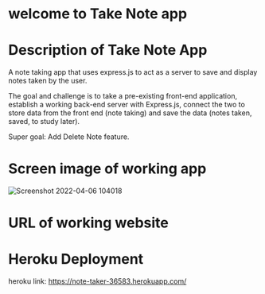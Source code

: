 # welcome to Take Note app #

# Description of Take Note App #
A note taking app that uses express.js to act as a
server to save and display notes taken by the user. 

The goal and challenge is to take a pre-existing front-end application, establish a working back-end server with Express.js, connect the two to store data from the front end (note taking) and save the data (notes taken, saved, to study later).

Super goal: Add Delete Note feature.

# Screen image of working app #
![Screenshot 2022-04-06 104018](https://user-images.githubusercontent.com/91100425/162035465-2e275126-45a7-4392-9a9f-ceec4b429cbd.jpg)


# URL of working website #


# Heroku Deployment #
heroku link: https://note-taker-36583.herokuapp.com/
